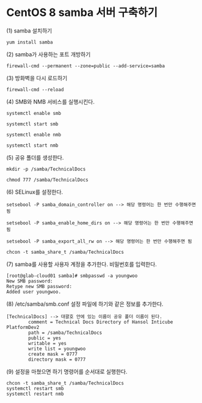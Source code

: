 # CentOS 8 samba 서버 구축하기
(1) samba 설치하기
```shell
yum install samba
```
(2) samba가 사용하는 포트 개방하기
```shell
firewall-cmd --permanent --zone=public --add-service=samba
```
(3) 방화벽을 다시 로드하기
```shell
firewall-cmd --reload
```
(4) SMB와 NMB 서비스를 실행시킨다.
```shell
systemctl enable smb
```
```shell
systemctl start smb
```
```shell
systemctl enable nmb
```
```shell
systemctl start nmb
```
(5) 공유 폴더를 생성한다.
```shell
mkdir -p /samba/TechnicalDocs
```
```shell
chmod 777 /samba/TechnicalDocs
```
(6) SELinux를 설정한다.
```shell
setsebool -P samba_domain_controller on --> 해당 명령어는 한 번만 수행해주면 됨
```
```shell
setsebool -P samba_enable_home_dirs on --> 해당 명령어는 한 번만 수행해주면 됨
```
```shell
setsebool -P samba_export_all_rw on --> 해당 명령어는 한 번만 수행해주면 됨
```
```shell
chcon -t samba_share_t /samba/TechnicalDocs
```
(7) samba를 사용할 사용자 계정을 추가한다. 비밀번호를 입력한다.
```text
[root@glab-cloud01 samba]# smbpasswd -a youngwoo
New SMB password:
Retype new SMB password:
Added user youngwoo.
```
(8) /etc/samba/smb.conf 설정 파일에 하기와 같은 정보를 추가한다.
```text
[TechnicalDocs] --> 대괄호 안에 있는 이름이 공유 폴더 이름이 된다.
        comment = Technical Docs Directory of Hansol Inticube PlatformDev2
        path = /samba/TechnicalDocs
        public = yes
        writable = yes
        write list = youngwoo
        create mask = 0777
        directory mask = 0777
```
(9) 설정을 마쳤으면 하기 명령어를 순서대로 실행한다.
```text
chcon -t samba_share_t /samba/TechnicalDocs
systemctl restart smb
systemctl restart nmb
```